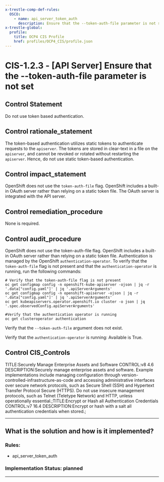 ```yaml
---
x-trestle-comp-def-rules:
  OSCO:
    - name: api_server_token_auth
      description: Ensure that the --token-auth-file parameter is not set
x-trestle-global:
  profile:
    title: OCP4 CIS Profile
    href: profiles/OCP4_CIS/profile.json
---
```


# CIS-1.2.3 - \[API Server\] Ensure that the --token-auth-file parameter is not set

## Control Statement

Do not use token based authentication.

## Control rationale_statement

The token-based authentication utilizes static tokens to authenticate requests to the `apiserver`. The tokens are stored in clear-text in a file on the `apiserver`, and cannot be revoked or rotated without restarting the `apiserver`. Hence, do not use static token-based authentication.

## Control impact_statement

OpenShift does not use the `token-auth-file` flag. OpenShift includes a built-in OAuth server rather than relying on a static token file. The OAuth server is integrated with the API server.

## Control remediation_procedure

None is required.

## Control audit_procedure

OpenShift does not use the token-auth-file flag. OpenShift includes a built-in OAuth server rather than relying on a static token file. Authentication is managed by the OpenShift `authentication-operator`. To verify that the `token-auth-file` flag is not present and that the `authentication-operator` is running, run the following commands:

```
# Verify that the token-auth-file flag is not present
oc get configmap config -n openshift-kube-apiserver -ojson | jq -r '.data["config.yaml"]' | jq '.apiServerArguments' 
oc get configmap config -n openshift-apiserver -ojson | jq -r '.data["config.yaml"]' | jq '.apiServerArguments' 
oc get kubeapiservers.operator.openshift.io cluster -o json | jq '.spec.observedConfig.apiServerArguments'

#Verify that the authentication operator is running
oc get clusteroperator authentication
```

Verify that the `--token-auth-file` argument does not exist.

Verify that the `authentication-operator` is running: Available is True.

## Control CIS_Controls

TITLE:Securely Manage Enterprise Assets and Software CONTROL:v8 4.6 DESCRIPTION:Securely manage enterprise assets and software. Example implementations include managing configuration through version-controlled-infrastructure-as-code and accessing administrative interfaces over secure network protocols, such as Secure Shell (SSH) and Hypertext Transfer Protocol Secure (HTTPS). Do not use insecure management protocols, such as Telnet (Teletype Network) and HTTP, unless operationally essential.;TITLE:Encrypt or Hash all Authentication Credentials CONTROL:v7 16.4 DESCRIPTION:Encrypt or hash with a salt all authentication credentials when stored.;

______________________________________________________________________

## What is the solution and how is it implemented?

<!-- For implementation status enter one of: implemented, partial, planned, alternative, not-applicable -->

<!-- Note that the list of rules under ### Rules: is read-only and changes will not be captured after assembly to JSON -->

<!-- Add control implementation description here for control: CIS-1.2.3 -->

### Rules:

  - api_server_token_auth

### Implementation Status: planned

______________________________________________________________________
